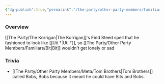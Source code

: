 ```yaml
---
{"dg-publish":true,"permalink":"/the-party/other-party-members/familiars/bobs/","updated":"2025-06-10T19:10:33.859+01:00"}
---
```


### Overview
[[The Party/The Korrigan\|The Korrigan]]'s Find Steed spell that he fashioned to look like [[Uti †\|Uti †]], so [[The Party/Other Party Members/Familiars/Bit\|Bit]] wouldn't get lonely or sad 

### Trivia
- [[The Party/Other Party Members/Meta/Tom Brothers\|Tom Brothers]] called Bobs, Bobs because it meant he could have Bits and Bobs.
